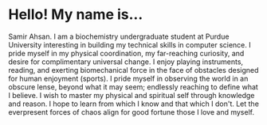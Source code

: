 # Hello! My name is...


Samir Ahsan. I am a biochemistry undergraduate student at Purdue University interesting in building my technical skills in computer science. I pride myself in my physical coordination, my far-reaching curiosity, and desire for complimentary universal change. I enjoy playing instruments, reading, and exerting biomechanical force in the face of obstacles designed for human enjoyment (sports). I pride myself in observing the world in an obscure lense,  beyond what it may seem; endlessly reaching to define what I believe. I wish to master my physical and spiritual self through knowledge and reason. I hope to learn from which I know and that which I don't. Let the everpresent forces of chaos align for good fortune those I love and myself.


<!---
sahsan0/sahsan0 is a ✨ special ✨ repository because its `README.md` (this file) appears on your GitHub profile.
You can click the Preview link to take a look at your changes.
--->
